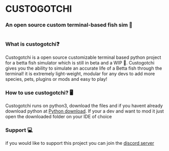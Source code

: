 # CUSTOGOTCHI

### An open source custom terminal-based fish sim 🐠

#

### What is custogotchi❓
Custogotchi is a open source customizable terminal based python project for a betta fish simulator which is still in beta and a WIP 🚧.
Custogotchi gives you the ability to simulate an accurate life of a Betta fish through the terminal! it is extremely light-weight, modular for any devs to add more
species, pets, plugins or mods and easy to play!

### How to use custogotchi? 🖥️

Custogotchi runs on python3, download the files and if you havent already download python at [Python download](https://www.python.org/downloads/).
If your a dev and want to mod it just open the downloaded folder on your IDE of choice

### Support 💻
if you would like to support this project you can join the [discord server](https://discord.gg/uJfzZeznwE)

